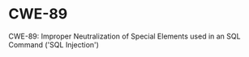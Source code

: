 # CWE-89
CWE-89: Improper Neutralization of Special Elements used in an SQL Command ('SQL Injection')
